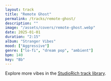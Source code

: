 ```yaml
---
layout: track
title: "Remote Ghost"
permalink: /tracks/remote-ghost/
description: ""
image: "/assets/covers/remote-ghost.webp"
date: 2025-01-01
duration: "2:15"
album: "Stranger Vibes"
mood: ["Aggressive"]
genre: ["lo-fi", "dream pop", "ambient"]
bpm: 140
key: "Bb"
---
```


Explore more vibes in the [StudioRich track library](/tracks/).

